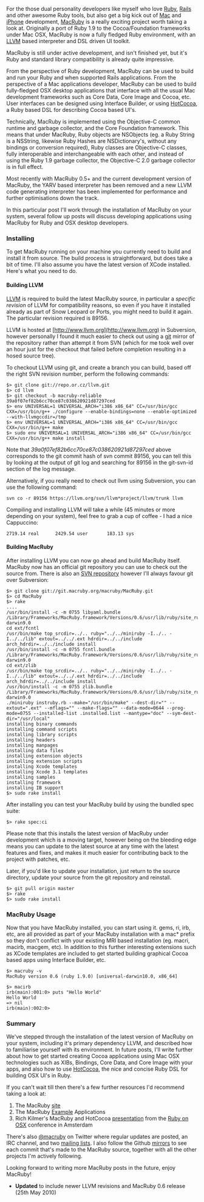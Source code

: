 For the those dual personality developers like myself who love [Ruby](http://www.ruby-lang.org/), [Rails](http://www.rails.com/) and other awesome Ruby tools, but also get a big kick out of [Mac](http://www.apple.com/macosx) and [iPhone](http://www.apple.com/iphone/) development, [MacRuby](http://www.macruby.org/) is a really exciting project worth taking a look at. Originally a port of Ruby 1.9 to the Cocoa/Foundation frameworks under Mac OSX, MacRuby is now a fully fledged Ruby environment, with an [LLVM](http://www.llvm.org/) based interpreter and DSL driven UI toolkit.

MacRuby is still under active development, and isn't finished yet, but it's Ruby and standard library compatibility is already quite impressive.

From the perspective of Ruby development, MacRuby can be used to build and run your Ruby and when supported Rails applications. From the perspective of a Mac applications developer, MacRuby can be used to build fully-fledged OSX desktop applications that interface with all the usual Mac development frameworks such as Core Data, Core Image and Cocoa, etc. User interfaces can be designed using Interface Builder, or using [HotCocoa](http://www.macruby.org/trac/wiki/HotCocoa), a Ruby based DSL for describing Cocoa based UI's.

Technically, MacRuby is implemented using the Objective-C common runtime and garbage collector, and the Core Foundation framework. This means that under MacRuby, Ruby objects are NSObjects (eg. a Ruby String is a NSString, likewise Ruby Hashes are NSDictionary's, without any bindings or conversion required), Ruby classes are Objective-C classes, fully interoperable and interchangeable with each other, and instead of using the Ruby 1.9 garbage collector, the Objective-C 2.0 garbage collector is in full effect.

Most recently with MacRuby 0.5+ and the current development version of MacRuby, the YARV based interpreter has been removed and a new LLVM code generating interpreter has been implemented for performance and further optimisations down the track.

In this particular post I'll work through the installation of MacRuby on your system, several follow up posts will discuss developing applications using MacRuby for Ruby and OSX desktop developers.

### Installing

To get MacRuby running on your machine you currently need to build and install it from source. The build process is straightforward, but does take a bit of time. I'll also assume you have the latest version of XCode installed. Here's what you need to do.

#### Building LLVM

[LLVM](http://www.llvm.org) is required to build the latest MacRuby source, in particular a *specific revision* of LLVM for compatibility reasons, so even if you have it installed already as part of Snow Leopard or Ports, you might need to build it again. The particular revision required is 89156.

LLVM is hosted at [http://www.llvm.org](http://www.llvm.org) in Subversion, however personally I found it much easier to check out using a [git](http://www.git-scm.org/) mirror of the repository rather than attempt it from SVN (which for me took well over an hour just for the checkout that failed before completion resulting in a hosed source tree).

To checkout LLVM using git, and create a branch you can build, based off the right SVN revision number, perform the following commands:

    $> git clone git://repo.or.cz/llvm.git
    $> cd llvm
    $> git checkout -b macruby-reliable 39a0f07ef82b6cc70ce87c038620921d87297ced
    $> env UNIVERSAL=1 UNIVERSAL_ARCH="i386 x86_64" CC=/usr/bin/gcc CXX=/usr/bin/g++ ./configure --enable-bindings=none --enable-optimized --with-llvmgccdir=/tmp
    $> env UNIVERSAL=1 UNIVERSAL_ARCH="i386 x86_64" CC=/usr/bin/gcc CXX=/usr/bin/g++ make
    $> sudo env UNIVERSAL=1 UNIVERSAL_ARCH="i386 x86_64" CC=/usr/bin/gcc CXX=/usr/bin/g++ make install

Note that *39a0f07ef82b6cc70ce87c038620921d87297ced* above corresponds to the git commit hash of svn commit 89156, you can tell this by looking at the output of git log and searching for 89156 in the git-svn-id section of the log message.

Alternatively, if you really need to check out llvm using Subversion, you can use the following command:

    svn co -r 89156 https://llvm.org/svn/llvm*project/llvm/trunk llvm

Compiling and installing LLVM will take a while (45 minutes or more depending on your system), feel free to grab a cup of coffee - I had a nice Cappuccino:

    2719.14 real      2429.54 user       183.13 sys


#### Building MacRuby

After installing LLVM you can now go ahead and build MacRuby itself. MacRuby now has an official git repository you can use to check out the source from. There is also an [SVN repository](http://svn.macosforge.org/repository/ruby/MacRuby/trunk/) however I'll always favour git over Subversion:

    $> git clone git://git.macruby.org/macruby/MacRuby.git
    $> cd MacRuby
    $> rake
    ....
    /usr/bin/install -c -m 0755 libyaml.bundle /Library/Frameworks/MacRuby.framework/Versions/0.6/usr/lib/ruby/site_ruby/1.9.0/universal-darwin9.0
    cd ext/fcntl
    /usr/bin/make top_srcdir=../.. ruby="../../miniruby -I../.. -I../../lib" extout=../../.ext hdrdir=../../include arch_hdrdir=../../include install
    /usr/bin/install -c -m 0755 fcntl.bundle /Library/Frameworks/MacRuby.framework/Versions/0.6/usr/lib/ruby/site_ruby/1.9.0/universal-darwin9.0
    cd ext/zlib
    /usr/bin/make top_srcdir=../.. ruby="../../miniruby -I../.. -I../../lib" extout=../../.ext hdrdir=../../include arch_hdrdir=../../include install
    /usr/bin/install -c -m 0755 zlib.bundle /Library/Frameworks/MacRuby.framework/Versions/0.6/usr/lib/ruby/site_ruby/1.9.0/universal-darwin9.0
    ./miniruby instruby.rb --make="/usr/bin/make" --dest-dir="" --extout=".ext" --mflags="" --make-flags="" --data-mode=0644 --prog-mode=0755 --installed-list .installed.list --mantype="doc" --sym-dest-dir="/usr/local"
    installing binary commands
    installing command scripts
    installing library scripts
    installing headers
    installing manpages
    installing data files
    installing extension objects
    installing extension scripts
    installing Xcode templates
    installing Xcode 3.1 templates
    installing samples
    installing framework
    installing IB support
    $> sudo rake install

After installing you can test your MacRuby build by using the bundled spec suite:

    $> rake spec:ci

Please note that this installs the latest version of MacRuby under development which is a moving target, however being on the bleeding edge means you can update to the latest source at any time with the latest features and fixes, and makes it much easier for contributing back to the project with patches, etc.

Later, if you'd like to update your installation, just return to the source directory, update your source from the git repository and reinstall.

    $> git pull origin master
    $> rake
    $> sudo rake install

### MacRuby Usage

Now that you have MacRuby installed, you can start using it. gems, ri, irb, etc, are all provided as part of your MacRuby installation with a mac* prefix so they don't conflict with your existing MRI based installation (eg. macri, macirb, macgem, etc). In addition to this further interesting extensions such as XCode templates are included to get started building graphical Cocoa based apps using Interface Builder, etc.

    $> macruby -v
    MacRuby version 0.6 (ruby 1.9.0) [universal-darwin10.0, x86_64]

    $> macirb
    irb(main):001:0> puts "Hello World"
    Hello World
    => nil
    irb(main):002:0>

### Summary

We've stepped through the installation of the latest version of MacRuby on your system, including it's primary dependency LLVM, and described how to familiarise yourself with its environment. In future posts, I'll write further about how to get started creating Cocoa applications using Mac OSX technologies such as XIBs, Bindings, Core Data, and Core Image with your apps, and also how to use [HotCocoa](http://www.macruby.org/trac/wiki/HotCocoa), the nice and concise Ruby DSL for building OSX UI's in Ruby.

If you can't wait till then there's a few further resources I'd recommend taking a look at:

  1. The MacRuby [site](http://www.macruby.org)
  2. The MacRuby [Example](http://svn.macosforge.org/repository/ruby/MacRuby/trunk/sample-macruby/) Applications
  3. Rich Kilmer's MacRuby and HotCocoa [presentation](http://www.fngtps.com/2009/06/ruby-on-os-x-conference-videos) from the [Ruby on OSX](http://rubyonosx.com/) conference in Amsterdam

There's also [@macruby](http://twitter.com/macruby) on Twitter where regular updates are posted, an IRC channel, and two [mailing lists](https://www.macruby.org/contact-us.html). I also follow the Github [mirrors](http://github.com/MacRuby/MacRuby.git) to see each commit that's made to the MacRuby source, together with all the other projects I'm actively following.

Looking forward to writing more MacRuby posts in the future, enjoy MacRuby!

- **Updated** to include newer LLVM revisions and MacRuby 0.6 release (25th May 2010)
